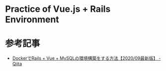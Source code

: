 # Practice of Vue.js + Rails Environment

# 参考記事
- [DockerでRails + Vue + MySQLの環境構築をする方法【2020/09最新版】 - Qiita](https://qiita.com/Kyou13/items/be9cdc10c54d39cded15)
